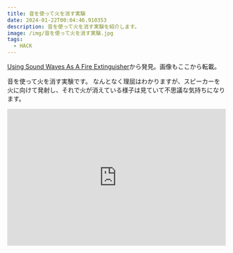 ```yaml
---
title: 音を使って火を消す実験
date: 2024-01-22T00:04:46.910353
description: 音を使って火を消す実験を紹介します。
image: /img/音を使って火を消す実験.jpg
tags:
  - HACK
---
```

[Using Sound Waves As A Fire Extinguisher](https://hackaday.com/2024/01/07/using-sound-waves-as-a-fire-extinguisher/)から発見。画像もここから転載。

音を使って火を消す実験です。
なんとなく理屈はわかりますが、スピーカーを火に向けて発射し、それで火が消えている様子は見ていて不思議な気持ちになります。

<iframe width="100%" height="315" src="https://www.youtube.com/embed/ZvnCQg4w4o8" title="YouTube video player" frameborder="0" allow="accelerometer; autoplay; clipboard-write; encrypted-media; gyroscope; picture-in-picture" allowfullscreen></iframe>

